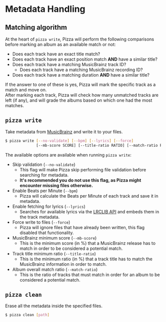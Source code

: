 # Metadata Handling

## Matching algorithm

At the heart of `pizza write`, Pizza will perform the following comparisons before marking an album
as an available match or not:
- Does each track have an exact title match?
- Does each track have an exact position match **AND** have a similar title?
- Does each track have a matching MusicBrainz track ID?
    - Does each track have a matching MusicBrainz recording ID?
- Does each track have a matching duration **AND** have a similar title?

If the answer to one of these is yes, Pizza will mark the specific track as a match and move on.  
After marking each track, Pizza will check how many unmatched tracks are left (if any), and will
grade the albums based on which one had the most matches.

## `pizza write`

Take metadata from [MusicBrainz](https://musicbrainz.org) and write it to your files.

```sh
$ pizza write [--no-validate] [--bpm] [--lyrics] [--force]
              [--mb-score SCORE] [--title-ratio RATIO] [--match-ratio RATIO]
```

The available options are available when running `pizza write`:
- Skip validation (`--no-validate`)
    - This flag will make Pizza skip performing file validation before searching for metadata.
    - **It's recommended you do not use this flag, as Pizza might encounter missing files otherwise.**
- Enable Beats per Minute (`--bpm`)
    - Pizza will calculate the Beats per Minute of each track and save it in metadata.
- Enable fetching for lyrics (`--lyrics`)
    - Searches for available lyrics via the [LRCLIB API](https://lrclib.net) and embeds them in the track metadata.
- Force write to files (`--force`)
    - Pizza will ignore files that have already been written, this flag disabled that functionality.
- MusicBrainz minimum score (`--mb-score`)
    - This is the minimum score (in %) that a MusicBrainz release has to match in order to be considered a potential match.
- Track title minimum ratio (`--title-ratio`)
    - This is the minimum ratio (in %) that a track title has to match the MusicBrainz information in order to match.
- Album overall match ratio (`--match-ratio`)
    - This is the ratio of tracks that must match in order for an album to be considered a potential match.

## `pizza clean`

Erase all the metadata inside the specified files.

```sh
$ pizza clean [path]
```
